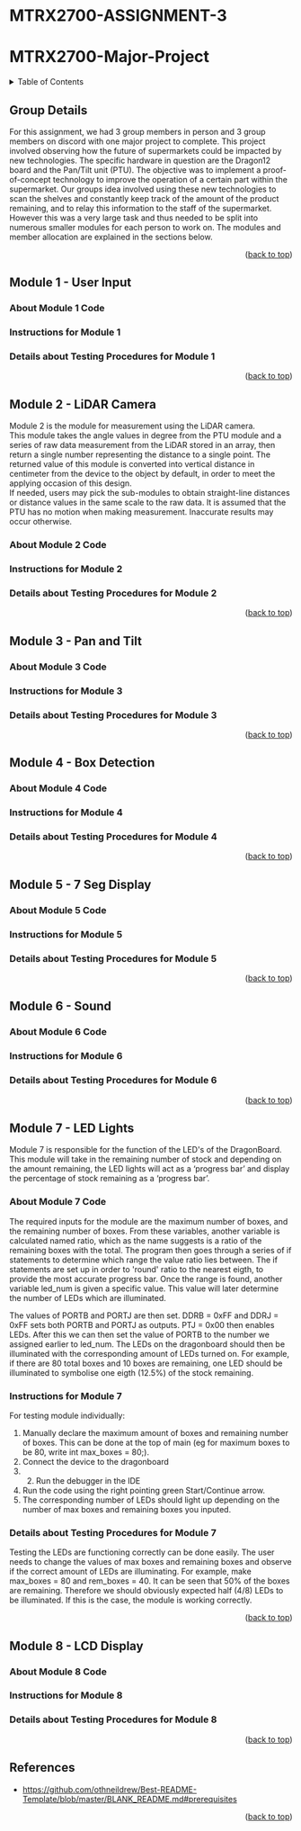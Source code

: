 # MTRX2700-ASSIGNMENT-3
<div id="top"></div>




# MTRX2700-Major-Project
<!-- TABLE OF CONTENTS -->
<details>
  <summary>Table of Contents</summary>
  <ol>
    <li>
      <a href="#group-details">Group Details</a>
    </li>
    <li>
      <a href="#module-1---user-input">Module 1</a>
      <ul>
        <li>About Module 1 Code</a></li>
        <li>Instructions for Module 1</a></li>
        <li>Details about Testing Procedures for Module 1</a></li>
      </ul>
    </li>
    <li>
      <a href="#module-2---lidar-camera">Module 2</a>
      <ul>
        <li>About Module 2 Code</a></li>
        <li>Instructions for Module 2</a></li>
        <li>Details about Testing Procedures for Module 2</a></li>
      </ul>
    </li>
    <li>
      <a href="#module-3---pan-and-tilt">Module 3</a>
      <ul>
        <li>About Module 3 Code</a></li>
        <li>Instructions for Module 3</a></li>
        <li>Details about Testing Procedures for Module 3</a></li>
      </ul>
    </li>
    <li>
      <a href="#module-4---box-detection">Module 4</a>
      <ul>
        <li>About Module 4 Code</a></li>
        <li>Instructions for Module 4</a></li>
        <li>Details about Testing Procedures for Module 4</a></li>
      </ul>
    </li>
    <li>
      <a href="#module-5---7-seg-display">Module 5</a>
      <ul>
        <li>About Module 5 Code</a></li>
        <li>Instructions for Module 5</a></li>
        <li>Details about Testing Procedures for Module 5</a></li>
      </ul>
    </li>
    <li>
      <a href="#module-6---sound">Module 6</a>
      <ul>
        <li>About Module 6 Code</a></li>
        <li>Instructions for Module 6</a></li>
        <li>Details about Testing Procedures for Module 6</a></li>
      </ul>
    </li>
    <li>
      <a href="#module-7---led-lights">Module 7</a>
      <ul>
        <li>About Module 7 Code</a></li>
        <li>Instructions for Module 7</a></li>
        <li>Details about Testing Procedures for Module 7</a></li>
      </ul>
    </li>
    <li>
      <a href="#module-8---lcd-display">Module 8</a>
      <ul>
        <li>About Module 8 Code</a></li>
        <li>Instructions for Module 8</a></li>
        <li>Details about Testing Procedures for Module 8</a></li>
      </ul>
    </li>
    <li><a href="#references">References</a></li>
  </ol>
</details>



<!-- Group details -->
## Group Details

For this assignment, we had 3 group members in person and 3 group members on discord with one major project to complete. This project involved observing how the future of supermarkets could be impacted by new technologies. The specific hardware in question are the Dragon12 board and the Pan/Tilt unit (PTU). The objective was to implement a proof-of-concept technology to improve the operation of a certain part within the supermarket. Our groups idea involved using these new technologies to scan the shelves and constantly keep track of the amount of the product remaining, and to relay this information to the staff of the supermarket. However this was a very large task and thus needed to be split into numerous smaller modules for each person to work on.
The modules and member allocation are explained in the sections below.


<p align="right">(<a href="#top">back to top</a>)</p>


<!-- Module 1 info -->
## Module 1 - User Input





### About Module 1 Code



### Instructions for Module 1

### Details about Testing Procedures for Module 1

<p align="right">(<a href="#top">back to top</a>)</p>

<!-- Module 2 info -->
## Module 2 - LiDAR Camera
Module 2 is the module for measurement using the LiDAR camera.<br> This module takes the angle values in degree from the PTU module and a series of raw data measurement from the LiDAR stored in an array, then return a single number representing the distance to a single point.
The returned value of this module is converted into vertical distance in centimeter from the device to the object by default, in order to meet the applying occasion of this design.<br>If needed, users may pick the sub-modules to obtain straight-line distances or distance values in the same scale to the raw data.
It is assumed that the PTU has no motion when making measurement. Inaccurate results may occur otherwise. 


### About Module 2 Code



### Instructions for Module 2

   
### Details about Testing Procedures for Module 2

<p align="right">(<a href="#top">back to top</a>)</p>

<!-- Module 3 info -->
## Module 3 - Pan and Tilt



### About Module 3 Code


### Instructions for Module 3

 

### Details about Testing Procedures for Module 3



<p align="right">(<a href="#top">back to top</a>)</p>

<!-- Module 4 info -->
## Module 4 - Box Detection



### About Module 4 Code


### Instructions for Module 4

 

### Details about Testing Procedures for Module 4



<p align="right">(<a href="#top">back to top</a>)</p>

<!-- Module 5 info -->
## Module 5 - 7 Seg Display



### About Module 5 Code


### Instructions for Module 5

 

### Details about Testing Procedures for Module 5



<p align="right">(<a href="#top">back to top</a>)</p>

<!-- Module 6 info -->
## Module 6 - Sound



### About Module 6 Code


### Instructions for Module 6

 

### Details about Testing Procedures for Module 6



<p align="right">(<a href="#top">back to top</a>)</p>

<!-- Module 7 info -->
## Module 7 - LED Lights
Module 7 is responsible for the function of the LED's of the DragonBoard. This module will take in the remaining number of stock and depending on the amount remaining, the LED lights will act as a ‘progress bar’ and display the percentage of stock remaining as a ‘progress bar’.


### About Module 7 Code
The required inputs for the module are the maximum number of boxes, and the remaining number of boxes. From these variables, another variable is calculated named ratio, which as the name suggests is a ratio of the remaining boxes with the total. The program then goes through a series of if statements to determine which range the value ratio lies between. The if statements are set up in order to 'round' ratio to the nearest eigth, to provide the most accurate progress bar.
Once the range is found, another variable led_num is given a specific value. This value will later determine the number of LEDs which are illuminated. 

The values of PORTB and PORTJ are then set. DDRB = 0xFF and DDRJ = 0xFF sets both PORTB and PORTJ as outputs. PTJ = 0x00 then enables LEDs. After this we can then set the value of PORTB to the number we assigned earlier to led_num. The LEDs on the dragonboard should then be illuminated with the corresponding amount of LEDs turned on. For example, if there are 80 total boxes and 10 boxes are remaining, one LED should be illuminated to symbolise one eigth (12.5%) of the stock remaining.



### Instructions for Module 7
For testing module individually:
1. Manually declare the maximum amount of boxes and remaining number of boxes. This can be done at the top of main (eg for maximum boxes to be 80, write int max_boxes = 80;).
2. Connect the device to the dragonboard
3. 2. Run the debugger in the IDE
4. Run the code using the right pointing green Start/Continue arrow.
5. The corresponding number of LEDs should light up depending on the number of max boxes and remaining boxes you inputed. 




### Details about Testing Procedures for Module 7
Testing the LEDs are functioning correctly can be done easily. The user needs to change the values of max boxes and remaining boxes and observe if the correct amount of LEDs are illuminating. For example, make max_boxes = 80 and rem_boxes = 40. It can be seen that 50% of the boxes are remaining. Therefore we should obviously expected half (4/8) LEDs to be illuminated. If this is the case, the module is working correctly.


<p align="right">(<a href="#top">back to top</a>)</p>

<!-- Module 8 info -->
## Module 8 - LCD Display



### About Module 8 Code


### Instructions for Module 8

 

### Details about Testing Procedures for Module 8



<p align="right">(<a href="#top">back to top</a>)</p>




<!-- references -->
## References

* https://github.com/othneildrew/Best-README-Template/blob/master/BLANK_README.md#prerequisites

<p align="right">(<a href="#top">back to top</a>)</p>



<!-- MARKDOWN LINKS & IMAGES -->
<!-- https://www.markdownguide.org/basic-syntax/#reference-style-links -->
[contributors-shield]: https://img.shields.io/github/contributors/github_username/repo_name.svg?style=for-the-badge
[contributors-url]: https://github.com/github_username/repo_name/graphs/contributors
[forks-shield]: https://img.shields.io/github/forks/github_username/repo_name.svg?style=for-the-badge
[forks-url]: https://github.com/github_username/repo_name/network/members
[stars-shield]: https://img.shields.io/github/stars/github_username/repo_name.svg?style=for-the-badge
[stars-url]: https://github.com/github_username/repo_name/stargazers
[issues-shield]: https://img.shields.io/github/issues/github_username/repo_name.svg?style=for-the-badge
[issues-url]: https://github.com/github_username/repo_name/issues
[license-shield]: https://img.shields.io/github/license/github_username/repo_name.svg?style=for-the-badge
[license-url]: https://github.com/github_username/repo_name/blob/master/LICENSE.txt
[linkedin-shield]: https://img.shields.io/badge/-LinkedIn-black.svg?style=for-the-badge&logo=linkedin&colorB=555
[linkedin-url]: https://linkedin.com/in/linkedin_username
[product-screenshot]: images/screenshot.png
